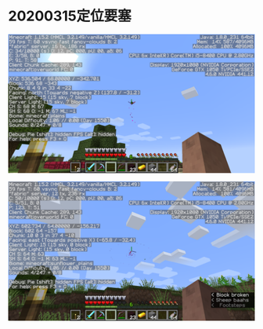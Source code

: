 # 20200315定位要塞
![2020-03-15_19](_v_images/20200315193850570_15692.png)

![2020-03-15_19](_v_images/20200315193855386_27888.png)
